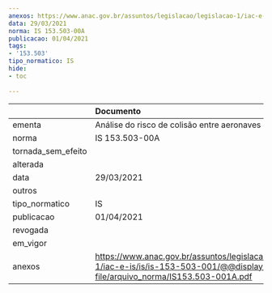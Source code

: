 ```yaml
---
anexos: https://www.anac.gov.br/assuntos/legislacao/legislacao-1/iac-e-is/is/is-153-503-001/@@display-file/arquivo_norma/IS153.503-001A.pdf
data: 29/03/2021
norma: IS 153.503-00A
publicacao: 01/04/2021
tags:
- '153.503'
tipo_normatico: IS
hide: 
- toc 
 
---
```


|                    | Documento                                                                                                                           |
|:-------------------|:------------------------------------------------------------------------------------------------------------------------------------|
| ementa             | Análise do risco de colisão entre aeronaves e fauna.                                                                                |
| norma              | IS 153.503-00A                                                                                                                      |
| tornada_sem_efeito |                                                                                                                                     |
| alterada           |                                                                                                                                     |
| data               | 29/03/2021                                                                                                                          |
| outros             |                                                                                                                                     |
| tipo_normatico     | IS                                                                                                                                  |
| publicacao         | 01/04/2021                                                                                                                          |
| revogada           |                                                                                                                                     |
| em_vigor           |                                                                                                                                     |
| anexos             | https://www.anac.gov.br/assuntos/legislacao/legislacao-1/iac-e-is/is/is-153-503-001/@@display-file/arquivo_norma/IS153.503-001A.pdf |